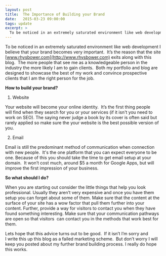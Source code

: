 ```yaml
---
layout: post
title:  The Importance of Building your Brand
date:   2015-03-23 09:00:00
tags: update
excerpt: >
  To be noticed in an extremely saturated environment like web development I believe that your brand becomes very important.  It’s the reason that the site [www.rhysbower.com](http://www.rhysbower.com) exits along with this blog.  The more people that see me as a knowledgeable person in the industry the more likely I am to gain clients.  Both my portfolio and blog are designed to showcase the best of my work and convince prospective clients that I am the right person for the job.
---
```

To be noticed in an extremely saturated environment like web development I believe that your brand becomes very important.  It’s the reason that the site [www.rhysbower.com](http://www.rhysbower.com) exits along with this blog.  The more people that see me as a knowledgeable person in the industry the more likely I am to gain clients.  Both my portfolio and blog are designed to showcase the best of my work and convince prospective clients that I am the right person for the job.

**How to build your brand?**

1) Website

Your website will become your online identity.  It’s the first thing people will find when they search for you or your services (if it isn't you need to work on SEO). The saying never judge a book by its cover is often said but rarely applied so make sure the your website is the best possible version of you.

2) Email

Email is still the predominant method of communication when connection with new people.  It's the one platform that you can expect everyone to be one. Because of this you should take the time to get email setup at your domain.  It won’t cost much, around $5 a month for Google Apps, but will improve the first impression of your business.

**So what should I do?**

When you are starting out consider the little things that help you look professional. Usually they aren’t very expensive and once you have them setup you can forget about some of them. Make sure that the content at the surface of your site has a wow factor that pull them further into your content. Further, provide a way for visitors to contact you when they have found something interesting. Make sure that your communication pathways are open so that visitors  can contact you in the methods that work best for them.

Lets hope that this advice turns out to be good.  If it isn’t I’m sorry and I write this up this blog as a failed marketing scheme.  But don’t worry I will keep you posted about my further brand building process. I really do hope this works.